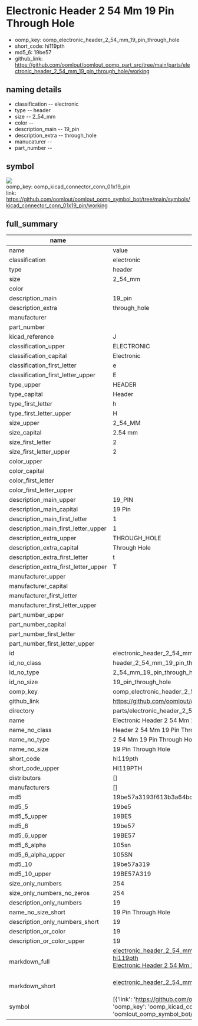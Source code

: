 # Electronic Header 2 54 Mm 19 Pin Through Hole

  
* oomp_key: oomp_electronic_header_2_54_mm_19_pin_through_hole 
* short_code: hi119pth
* md5_6: 19be57  
* github_link: https://github.com/oomlout/oomlout_oomp_part_src/tree/main/parts/electronic_header_2_54_mm_19_pin_through_hole/working  
## naming details
* classification -- electronic
* type -- header
* size -- 2_54_mm
* color -- 
* description_main -- 19_pin
* description_extra -- through_hole
* manucaturer -- 
* part_number -- 



## symbol

![](symbol/{index}}/working/working_600.png)  
oomp_key: oomp_kicad_connector_conn_01x19_pin  
link: https://github.com/oomlout/oomlout_oomp_symbol_bot/tree/main/symbols/kicad_connector_conn_01x19_pin/working  


## full_summary
| name | value | 
| --- | --- | 
| name | value | 
| classification | electronic | 
| type | header | 
| size | 2_54_mm | 
| color |  | 
| description_main | 19_pin | 
| description_extra | through_hole | 
| manufacturer |  | 
| part_number |  | 
| kicad_reference | J | 
| classification_upper | ELECTRONIC | 
| classification_capital | Electronic | 
| classification_first_letter | e | 
| classification_first_letter_upper | E | 
| type_upper | HEADER | 
| type_capital | Header | 
| type_first_letter | h | 
| type_first_letter_upper | H | 
| size_upper | 2_54_MM | 
| size_capital | 2.54 mm | 
| size_first_letter | 2 | 
| size_first_letter_upper | 2 | 
| color_upper |  | 
| color_capital |  | 
| color_first_letter |  | 
| color_first_letter_upper |  | 
| description_main_upper | 19_PIN | 
| description_main_capital | 19 Pin | 
| description_main_first_letter | 1 | 
| description_main_first_letter_upper | 1 | 
| description_extra_upper | THROUGH_HOLE | 
| description_extra_capital | Through Hole | 
| description_extra_first_letter | t | 
| description_extra_first_letter_upper | T | 
| manufacturer_upper |  | 
| manufacturer_capital |  | 
| manufacturer_first_letter |  | 
| manufacturer_first_letter_upper |  | 
| part_number_upper |  | 
| part_number_capital |  | 
| part_number_first_letter |  | 
| part_number_first_letter_upper |  | 
| id | electronic_header_2_54_mm_19_pin_through_hole | 
| id_no_class | header_2_54_mm_19_pin_through_hole | 
| id_no_type | 2_54_mm_19_pin_through_hole | 
| id_no_size | 19_pin_through_hole | 
| oomp_key | oomp_electronic_header_2_54_mm_19_pin_through_hole | 
| github_link | https://github.com/oomlout/oomlout_oomp_part_src/tree/main/parts/electronic_header_2_54_mm_19_pin_through_hole/working | 
| directory | parts/electronic_header_2_54_mm_19_pin_through_hole | 
| name | Electronic Header 2 54 Mm 19 Pin Through Hole | 
| name_no_class | Header 2 54 Mm 19 Pin Through Hole | 
| name_no_type | 2 54 Mm 19 Pin Through Hole | 
| name_no_size | 19 Pin Through Hole | 
| short_code | hi119pth | 
| short_code_upper | HI119PTH | 
| distributors | [] | 
| manufacturers | [] | 
| md5 | 19be57a3193f613b3a64bd4c892c230e | 
| md5_5 | 19be5 | 
| md5_5_upper | 19BE5 | 
| md5_6 | 19be57 | 
| md5_6_upper | 19BE57 | 
| md5_6_alpha | 105sn | 
| md5_6_alpha_upper | 105SN | 
| md5_10 | 19be57a319 | 
| md5_10_upper | 19BE57A319 | 
| size_only_numbers | 254 | 
| size_only_numbers_no_zeros | 254 | 
| description_only_numbers | 19 | 
| name_no_size_short | 19 Pin Through Hole | 
| description_only_numbers_short | 19 | 
| description_or_color | 19 | 
| description_or_color_upper | 19 | 
| markdown_full | [electronic_header_2_54_mm_19_pin_through_hole](https://github.com/oomlout/oomlout_oomp_part_src/tree/main/parts/electronic_header_2_54_mm_19_pin_through_hole/working)<br>[hi119pth](https://github.com/oomlout/oomlout_oomp_part_src/tree/main/parts/electronic_header_2_54_mm_19_pin_through_hole/working)<br>[Electronic Header 2 54 Mm 19 Pin Through Hole](https://github.com/oomlout/oomlout_oomp_part_src/tree/main/parts/electronic_header_2_54_mm_19_pin_through_hole/working)<br><br> | 
| markdown_short | [electronic_header_2_54_mm_19_pin_through_hole](https://github.com/oomlout/oomlout_oomp_part_src/tree/main/parts/electronic_header_2_54_mm_19_pin_through_hole/working)<br><br> | 
| symbol | [{'link': 'https://github.com/oomlout/oomlout_oomp_symbol_bot/tree/main/symbols/kicad_connector_conn_01x19_pin', 'oomp_key': 'oomp_kicad_connector_conn_01x19_pin', 'directory': 'oomlout_oomp_symbol_bot/symbols/kicad_connector_conn_01x19_pin//working/working.kicad_sym', 'index': 0}] | 
